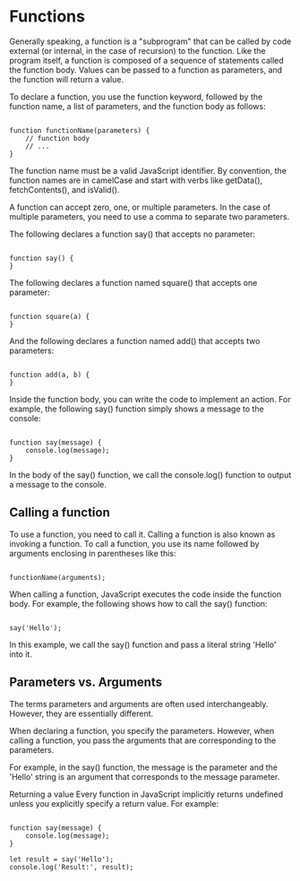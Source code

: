 # Functions

Generally speaking, a function is a "subprogram" that can be called by code external (or internal, in the case of recursion) to the function. Like the program itself, a function is composed of a sequence of statements called the function body. Values can be passed to a function as parameters, and the function will return a value.

To declare a function, you use the function keyword, followed by the function name, a list of parameters, and the function body as follows:

```JS

function functionName(parameters) {
    // function body
    // ...
}

```


The function name must be a valid JavaScript identifier. By convention, the function names are in camelCase and start with verbs like getData(), fetchContents(), and isValid().

A function can accept zero, one, or multiple parameters. In the case of multiple parameters, you need to use a comma to separate two parameters.

The following declares a function say() that accepts no parameter:

```JS

function say() {
}

```

The following declares a function named square() that accepts one parameter:

```JS

function square(a) {
}

```

And the following declares a function named add() that accepts two parameters:

```JS

function add(a, b) {
}

```

Inside the function body, you can write the code to implement an action. For example, the following say() function simply shows a message to the console:

```JS

function say(message) {
    console.log(message);
}

```

In the body of the say() function, we call the console.log() function to output a message to the console.

## Calling a function

To use a function, you need to call it. Calling a function is also known as invoking a function. To call a function, you use its name followed by arguments enclosing in parentheses like this:

```JS

functionName(arguments);

```

When calling a function, JavaScript executes the code inside the function body. For example, the following shows how to call the say() function:

```JS

say('Hello');

```

In this example, we call the say() function and pass a literal string 'Hello' into it.

## Parameters vs. Arguments

The terms parameters and arguments are often used interchangeably. However, they are essentially different.

When declaring a function, you specify the parameters. However, when calling a function, you pass the arguments that are corresponding to the parameters.

For example, in the say() function, the message is the parameter and the 'Hello' string is an argument that corresponds to the message parameter.


Returning a value
Every function in JavaScript implicitly returns undefined unless you explicitly specify a return value. For example:

```JS

function say(message) {
    console.log(message);
}

let result = say('Hello');
console.log('Result:', result);

```